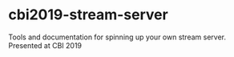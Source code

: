 # cbi2019-stream-server
Tools and documentation for spinning up your own stream server. Presented at CBI 2019
